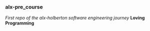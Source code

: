 ### alx-pre_course
_First repo of the alx-holberton software engineering journey_
__Loving Programming__
